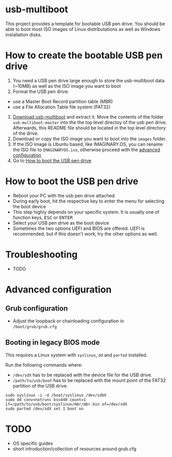 # usb-multiboot
This project provides a template for bootable USB pen drive.
You should be able to boot most ISO images of Linux distributations
as well as Windows installation disks.

# How to create the bootable USB pen drive
 1. You need a USB pen drive large enough to store the usb-multiboot data (~10MB)
    as well as the ISO image you want to boot
 1. Format the USB pen drive:
  - use a Master Boot Record partition table (MBR)
  - use a File Allocation Table file system (FAT32)
 1. [Download usb-multiboot](https://github.com/porst17/usb-multiboot/archive/master.zip)
    and extract it. Move the contents of the folder `usb-multiboot-master` into the the
    top level directoy of the usb pen drive. Afterwards, this README file should
    be located in the top level directory of the drive.
 1. Download or copy the ISO image you want to boot into the `images` folder.
 1. If the ISO image is Ubuntu based, like IMAGINARY.OS, you can rename the ISO file to `IMAGINARYOS.iso`,
    otherwise proceed with the [advanced configuration](#advanced-configuration)
 1. Go to [How to boot the USB pen drive](#how-to-boot-the-usb-pendrive)

# How to boot the USB pen drive
 - Reboot your PC with the usb pen drive attached
 - During early boot, hit the respective key to enter the menu for selecting the boot device
  - This step highly depends on your specific system. It is usually one of function keys, <kbd>ESC</kbd> or <kbd>ENTER</kbd>
 - Select your USB pen drive as the boot device
  - Sometimes the two options UEFI and BIOS are offered. UEFI is recommended, but if this doesn't work, try the other options as well.

# Troubleshooting
 - TODO

# Advanced configuration
## Grub configuration
 - Adjust the loopback or chainloading configuration in `/boot/grub/grub.cfg`

## Booting in legacy BIOS mode
This requires a Linux system with `syslinux`, `dd` and `parted` installed.

Run the following commands where:
- `/dev/sdX` has to be replaced with the device file for the USB drive.
- `/path/to/usb/boot` has to be replaced with the mount point of the FAT32 partition
of the USB drive.
```
sudo syslinux -i -d /boot/syslinux /dev/sdbX
sudo dd conv=notrunc bs=440 count=1 if=/path/to/usb/boot/syslinux/mbr/mbr.bin of=/dev/sdX
sudo parted /dev/sdX set 1 boot on
```

# TODO
- OS specific guides
- short introduction/collection of resources around grub.cfg
